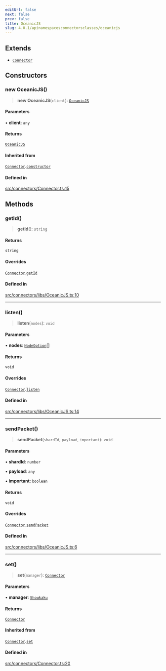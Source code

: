```yaml
---
editUrl: false
next: false
prev: false
title: OceanicJS
slug: 4.0.1/apinamespacesconnectorsclasses/oceanicjs
---
```


## Extends

* [`Connector`](/4.0.1/api/classes/connector/)

## Constructors

### new OceanicJS()

> **new OceanicJS**(`client`): [`OceanicJS`](/4.0.1/api/namespaces/connectors/classes/oceanicjs/)

#### Parameters

• **client**: `any`

#### Returns

[`OceanicJS`](/4.0.1/api/namespaces/connectors/classes/oceanicjs/)

#### Inherited from

[`Connector`](/4.0.1/api/classes/connector/).[`constructor`](/4.0.1/api/classes/connector/#constructors)

#### Defined in

[src/connectors/Connector.ts:15](https://github.com/shipgirlproject/shoukaku/blob/396aa531096eda327ade0f473f9807576e9ae9df/src/connectors/Connector.ts#L15)

## Methods

### getId()

> **getId**(): `string`

#### Returns

`string`

#### Overrides

[`Connector`](/4.0.1/api/classes/connector/).[`getId`](/4.0.1/api/classes/connector/#getid)

#### Defined in

[src/connectors/libs/OceanicJS.ts:10](https://github.com/shipgirlproject/shoukaku/blob/396aa531096eda327ade0f473f9807576e9ae9df/src/connectors/libs/OceanicJS.ts#L10)

***

### listen()

> **listen**(`nodes`): `void`

#### Parameters

• **nodes**: [`NodeOption`](/4.0.1/api/interfaces/nodeoption/)\[]

#### Returns

`void`

#### Overrides

[`Connector`](/4.0.1/api/classes/connector/).[`listen`](/4.0.1/api/classes/connector/#listen)

#### Defined in

[src/connectors/libs/OceanicJS.ts:14](https://github.com/shipgirlproject/shoukaku/blob/396aa531096eda327ade0f473f9807576e9ae9df/src/connectors/libs/OceanicJS.ts#L14)

***

### sendPacket()

> **sendPacket**(`shardId`, `payload`, `important`): `void`

#### Parameters

• **shardId**: `number`

• **payload**: `any`

• **important**: `boolean`

#### Returns

`void`

#### Overrides

[`Connector`](/4.0.1/api/classes/connector/).[`sendPacket`](/4.0.1/api/classes/connector/#sendpacket)

#### Defined in

[src/connectors/libs/OceanicJS.ts:6](https://github.com/shipgirlproject/shoukaku/blob/396aa531096eda327ade0f473f9807576e9ae9df/src/connectors/libs/OceanicJS.ts#L6)

***

### set()

> **set**(`manager`): [`Connector`](/4.0.1/api/classes/connector/)

#### Parameters

• **manager**: [`Shoukaku`](/4.0.1/api/classes/shoukaku/)

#### Returns

[`Connector`](/4.0.1/api/classes/connector/)

#### Inherited from

[`Connector`](/4.0.1/api/classes/connector/).[`set`](/4.0.1/api/classes/connector/#set)

#### Defined in

[src/connectors/Connector.ts:20](https://github.com/shipgirlproject/shoukaku/blob/396aa531096eda327ade0f473f9807576e9ae9df/src/connectors/Connector.ts#L20)
